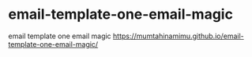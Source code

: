 # email-template-one-email-magic
email template one email magic
https://mumtahinamimu.github.io/email-template-one-email-magic/
